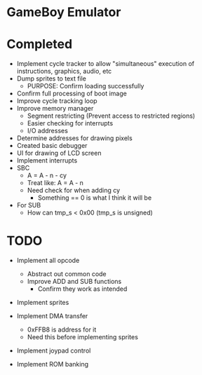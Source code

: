 # GameBoy Emulator

# Completed
- Implement cycle tracker to allow "simultaneous" execution of instructions, graphics, audio, etc
- Dump sprites to text file
	- PURPOSE: Confirm loading successfully
- Confirm full processing of boot image
- Improve cycle tracking loop
- Improve memory manager
	- Segment restricting (Prevent access to restricted regions)
	- Easier checking for interrupts
	- I/O addresses
- Determine addresses for drawing pixels
- Created basic debugger
- UI for drawing of LCD screen
- Implement interrupts
- SBC
	- A = A - n - cy
	- Treat like: A = A - n
	- Need check for when adding cy
		- Something == 0 is what I think it will be
- For SUB
	- How can tmp_s < 0x00 (tmp_s is unsigned)

# TODO
- Implement all opcode
	- Abstract out common code
	- Improve ADD and SUB functions
		- Confirm they work as intended

- Implement sprites
- Implement DMA transfer
	- 0xFFB8 is address for it
	- Need this before implementing sprites
- Implement joypad control
- Implement ROM banking

